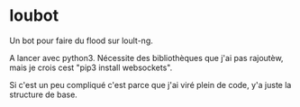 # loubot
Un bot pour faire du flood sur loult-ng.

A lancer avec python3. Nécessite des bibliothèques que j'ai pas rajoutèw, mais je crois cest "pip3 install websockets".

Si c'est un peu compliqué c'est parce que j'ai viré plein de code, y'a juste la structure de base.
